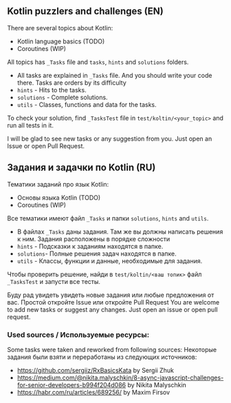 ## Kotlin puzzlers and challenges (EN)

There are several topics about Kotlin:

- Kotlin language basics (TODO)
- Coroutines (WIP)

All topics has `_Tasks` file and `tasks`, `hints` and `solutions` folders.

* All tasks are explained in `_Tasks` file. And you should write your code there. Tasks are orders by its difficulty
* `hints` - Hits to the tasks.
* `solutions` - Complete solutions.
* `utils` - Classes, functions and data for the tasks.

To check your solution, find `_TasksTest` file in `test/koltin/<your_topic>` and run all tests in it.

I will be glad to see new tasks or any suggestion from you. Just open an Issue or open Pull Request.

## Задания и задачки по Kotlin (RU)

Тематики заданий про язык Kotlin:

- Основы языка Kotlin (TODO)
- Coroutines (WIP)

Все тематики имеют файл `_Tasks` и папки `solutions`, `hints` and `utils`.

* В файлах `_Tasks` даны задания. Там же вы должны написать решения к ним. Задания расположены в порядке сложности
* `hints` - Подсказки к заданиям находятся в папке.
* `solutions`- Полные решения задач находятся в папке.
* `utils` - Классы, функции и данные, необходимые для задания.

Чтобы проверить решение, найди в `test/koltin/<ваш топик>` файл `_TasksTest` и запусти все тесты.

Буду рад увидеть увидеть новые задания или любые предложения от вас. Простой откройте Issue или откройте Pull Request
You are welcome to add new tasks or suggest any changes. Just open an issue or open pull request.

### Used sources / Используемые ресурсы:

Some tasks were taken and reworked from following sources:
Некоторые задания были взяти и переработаны из следующих источников:

* https://github.com/sergiiz/RxBasicsKata by Sergii Zhuk
* https://medium.com/@nikita.malyschkin/8-async-javascript-challenges-for-senior-developers-b994f204d086 by Nikita
  Malyschkin
* https://habr.com/ru/articles/689256/ by Maxim Firsov